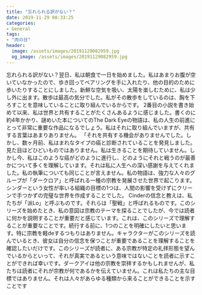 ```yaml
---
title: "忘れられる訳がない？"
date: 2019-11-29 08:33:25
categories:
- General
tags:
- "肉の日"
header:
  image: /assets/images/20191129082959.jpg
  og_image: /assets/images/20191129082959.jpg
---
```


忘れられる訳がない？翌日、私は朝食で一日を始めました。私はあまりお腹が空いていなかったので、歩き回ってベアリングを手に入れたり、他の目的のために歩いたりすることにしました。新鮮な空気を吸い、太陽を楽しむために、私は少し外に出ます。散歩は最高の気分でした。私がその散歩をしているのは、胸を下ろすことを意味していることに取り組んでいるからです。 2番目の小説を書き始めて以来、私は世界と共有することがたくさんあるように感じました。書くのに約4年かかり、謎めいた本についてのThe Dark Eyeの物語は、私の人生の前進にとって非常に重要な作品になるでしょう。私はそれに取り組んでいますが、共有する言葉はあまりありません。 「それを共有する機会がありませんでした。しかし、数ヶ月前、私はまれなタイプの癌と診断されていることを発見しました。見た目ほどひどいものではありません。私は生きることを期待していません。しかし今、私はこのような癌がどのように進行し、どのようにそれと戦うのが最善かについて多くを理解しています。それは私に人生への深い感謝を与えてくれました。私の執筆についても同じことが言えません。私の物語は、強力な人々のグループが「ダークロア」と呼ばれる一種の宗教を発展させた世界で起こります。シンダーという女性が率いる組織の目標の1つは、人間の影響を受けずにクリーンで手つかずの完璧な世界を作成することでした。 Cinderの信念と教えは、私たちが「派Lo」と呼ぶものです。それらは「聖戦」と呼ばれるものです。このシリーズを始めたとき、私の意図は宗教のテーマを探ることでしたが、今では読者に何かを説明することが重要だと感じています。これは、このシリーズで理解することが重要なことです。続行する前に、1つのことを明確にしたいと思います。特に宗教を軽deするつもりはありません。キャラクターがこのシリーズを読んでいるとき、彼女は自分の信念を保つことが重要であることを理解することを確認したいだけです。このシリーズが読者に、ある宗教が特定の礼拝形態を望んでいるからといって、それが真実であるという意味ではないことを読者に示すことができれば幸いです。ダークアイは他の宗教を崇拝するかもしれませんが、私たちは読者にそれが宗教が何であるかを伝えていません。これは私たちの主な目標ではありません。それは人々があらゆる種類から来ることができることを示すことです
